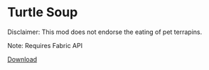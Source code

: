 # Turtle Soup

Disclaimer: This mod does not endorse the eating of pet terrapins.

Note: Requires Fabric API

[Download](https://github.com/tropicbliss/turtle-soup/releases/download/v1.0.0/turtle-soup-1.0.0.jar)
